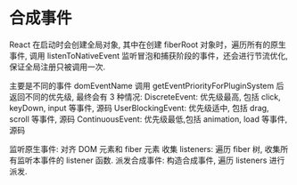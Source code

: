 # 合成事件

React 在启动时会创建全局对象, 其中在创建 fiberRoot 对象时，遍历所有的原生事件, 调用 listenToNativeEvent 监听冒泡和捕获阶段的事件，还会进行节流优化, 保证全局注册只被调用一次.

主要是不同的事件 domEventName 调用 getEventPriorityForPluginSystem 后返回不同的优先级, 最终会有 3 种情况:
DiscreteEvent: 优先级最高, 包括 click, keyDown, input 等事件, 源码
UserBlockingEvent: 优先级适中, 包括 drag, scroll 等事件, 源码
ContinuousEvent: 优先级最低,包括 animation, load 等事件, 源码

监听原生事件: 对齐 DOM 元素和 fiber 元素
收集 listeners: 遍历 fiber 树, 收集所有监听本事件的 listener 函数.
派发合成事件: 构造合成事件, 遍历 listeners 进行派发.
